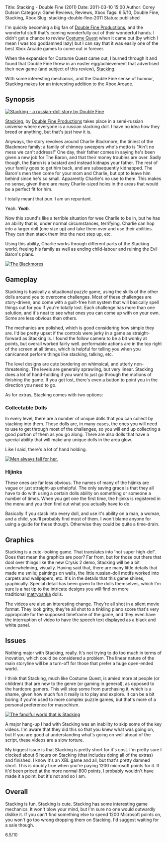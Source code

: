 Title: Stacking - Double Fine (2011)
Date: 2011-03-10 15:00
Author: Corey Dutson
Category: Game Reviews, Reviews, Xbox
Tags: 6.5/10, Double Fine, Stacking, Xbox
Slug: stacking-double-fine-2011
Status: published

I'm quickly becoming a big fan of [Double Fine
Productions](http://www.doublefine.com/ "Double Fine"), and the
wonderful stuff that's coming wonderfully out of their wonderful hands.
I didn't get a chance to review [Costume
Quest](http://www.costumequestgame.com/ "Costume Quest") when it came
out (by which I mean I was too goddamned lazy) but I can say that it was
easily one of the best Xbox Arcade games to come out in forever.

When the expansion for Costume Quest came out, I burned through it and
found that Double Fine threw in an easter egg/achievement that
advertised their new game (and subject of this review),
[Stacking](http://www.facebook.com/stackingvideogame "Facebook - Stacking").

With some interesting mechanics, and the Double Fine sense of humour,
Stacking makes for an interesting addition to the Xbox Arcade.  

<!-- PELICAN_END_SUMMARY -->


Synopsis
--------

[![Stacking - a russian-doll story by Double
Fine](http://wallofscribbles.com/wp-content/uploads/2011/03/stacking-410x397.jpg "Stacking")](http://wallofscribbles.com/wp-content/uploads/2011/03/stacking.jpg)

[Stacking](http://www.facebook.com/stackingvideogame "Facebook - Stacking"),
by [Double Fine Productions](http://www.doublefine.com/ "Double Fine")
takes place in a semi-russian universe where everyone is a russian
stacking doll. I have no idea how they breed or anything, but that's
just how it is.

Anyways, the story revolves around Charlie Blackmore, the tiniest of the
Blackmore family; a family of chimney sweepers who's motto is "Ain't no
mess we can't address!" One day, their father comes in saying he's been
given a new job for The Baron, and that their money troubles are over.
Sadly though, the Baron is a bastard and instead kidnaps your father.
The rest of your family goes to get him back, and
are subsequently kidnapped. The Baron's men then come for your mom and
Charlie, but opt to leave him behind since he's so small. Apparently
Charlie's no use to them. This makes no sense, given there are many
Charlie-sized holes in the areas that would be a perfect fit for him.

I totally meant that pun. I am un repuntant.

Yeah. ***Yeah***.

Now this sound's like a terrible situation for wee Charlie to be in, but
he has an ability that is, under normal circumstances, terrifying.
Charlie can hop into a larger doll (one size up) and take them over and
use their abilities. They can then stack them into the next step up,
etc.

Using this ability, Charlie works through different parts of the
Stacking world, freeing his family as well as ending child-labour and
ruining the Evil Baron's plans.

[![The
Blackmores](http://wallofscribbles.com/wp-content/uploads/2011/03/stacking-the-blackmoors-410x230.jpg "stacking-the-blackmores")](http://wallofscribbles.com/wp-content/uploads/2011/03/stacking-the-blackmoors.jpg)

Gameplay
--------

Stacking is basically a situational puzzle game, using the skills of the
other dolls around you to overcome challenges. Most of these challenges
are story-driven, and come with a guilt-free hint system that will
basically spell things out for you if you're totally lost. Each
challenge has more than one solution, and it's neat to see what ones you
can come up with on your own. Some are less obvious than others.

The mechanics are polished, which is good considering how simple they
are. I'd be pretty upset if the controls were jerky in a game as
straight-forward as Stacking is. I found the follow camera to be a bit
wonky at points, but overall worked fairly well. performable actions are
in the top right of the screen at all times, which is helpful for
telling you when you can/cannot perform things like stacking, talking,
etc.

The level designs are cute bordering on whimsical, and utterly
non-threatening. The levels are generally sprawling, but very linear.
Stacking does a lot of hand-holding if you want to just go through the
motions of finishing the game. If you get lost, there's even a button to
point you in the direction you need to go.

As for extras, Stacking comes with two options:

### Collectable Dolls

In every level, there are a number of unique dolls that you can collect
by stacking into them. These dolls are, in many cases, the ones you will
need to use to get through most of the challenges, so you will end up
collecting a good portion of them as you go along. There are also dolls
that have a special ability that will make any unique dolls in the area
glow.

Like I said, there's a lot of hand holding.

[![Men always fall for
her.](http://wallofscribbles.com/wp-content/uploads/2011/03/stacking-seduce-410x230.jpg "stacking-seduce")](http://wallofscribbles.com/wp-content/uploads/2011/03/stacking-seduce.jpg)

### Hijinks

These ones are far less obvious. The names of many of the hijinks are
vague or just straight-up unhelpful. The only saving grace is that they
all have to do with using a certain dolls ability on something or
someone a number of times. When you get one the first time, the hijinks
is registered in the menu and you then find out what you actually have
to do.

Basically if you stack into every doll, and use it's ability on a man, a
woman, and a child, you'll probably find most of them. I won't blame
anyone for using a guide for these though. Otherwise they could be quite
a time-drain.

Graphics
--------

Stacking is a cute-looking game. That translates into 'not super
high-def'. Does that mean the graphics are poor? Far from, but for those
out there that dool over things like the new Crysis 2 demo, Stacking
will be a bit underwhelming, visually. Having said that, there are many
little details that made me smile; paintings on walls, the little
russian-doll motifs worked into carpets and wallpapers, etc. It's in the
details that this game shines, graphically. Special detail has been
given to the dolls themselves, which I'm sure is a hat tip to the
intricate designs you will find on more
traditional [matryoshka](http://en.wikipedia.org/wiki/Matryoshka_doll "Wikipedia - Matryoshka Doll")
dolls.

The videos are also an interesting change. They're all shot in a silent
movie format. They look gritty, they're all shot to a tinkling piano
score that's very appropriate for the supposed timeframe of the game,
and they even have the interruption of video to have the speech text
displayed as a black and white panel.

Issues
------

Nothing major with Stacking, really. It's not trying to do too much in
terms of inovation, which could be considered a problem. The linear
nature of the main storyline will be a turn-off for those that prefer a
huge open-ended world.

I think that Stacking, much like Costume Quest, is amied more at people
(or children) that are new to the genre (or gaming in general), as
opposed to the hardcore gamers. This will stop some from purchasing it,
which is a shame, given how much fun it really is to play and explore.
It can be a bit boring if you're used to more complex puzzle games, but
that's more of a personal preference for masochism.

[![The fanciful world that is
Stacking](http://wallofscribbles.com/wp-content/uploads/2011/03/stacking-trainstation-410x231.jpg "stacking-trainstation")](http://wallofscribbles.com/wp-content/uploads/2011/03/stacking-trainstation.jpg)

A major hang-up I had with Stacking was an inability to skip some of the
key videos. I'm aware that they did this so that you knew what was going
on, but If you are good at understanding what's going on well ahead of
the script, these videos are a slow torture.

My biggest issue is that Stacking is pretty short for it's cost. I'm
pretty sure I clocked about 6 hours on Stacking (that includes doing all
of the extras) and finished. I know it's an XBL game and all, but that's
pretty damned short. This is doubly true when you're paying 1200
microsoft points for it. If it'd been priced at the more normal 800
points, I probably wouldn't have made it a point, but it's not and so I
am.

Overall
-------

Stacking is fun. Stacking is cute. Stacking has some interesting game
mechanics. It won't blow your mind, but I'm sure no one would outwardly
dislike it. If you can't find something else to spend 1200 Microsoft
points on, you won't go too wrong dropping them on Stacking. I'd suggest
waiting for a sale though.

6.5/10
